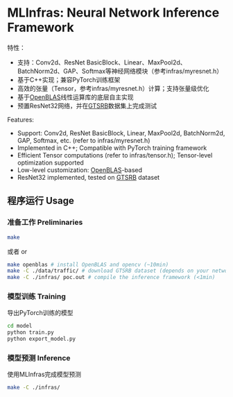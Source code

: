 # MLInfras: Neural Network Inference Framework

特性：
- 支持：Conv2d、ResNet BasicBlock、Linear、MaxPool2d、BatchNorm2d、GAP、Softmax等神经网络模块（参考infras/myresnet.h）
- 基于C++实现；兼容PyTorch训练框架
- 高效的张量（Tensor，参考infras/myresnet.h）计算；支持张量级优化
- 基于[OpenBLAS](https://github.com/xianyi/openblas)线性运算库的底层自主实现
- 预置ResNet32网络，并在[GTSRB](https://benchmark.ini.rub.de/)数据集上完成测试

Features: 
- Support: Conv2d, ResNet BasicBlock, Linear, MaxPool2d, BatchNorm2d, GAP, Softmax, etc. (refer to infras/myresnet.h)
- Implemented in C++; Compatible with PyTorch training framework
- Efficient Tensor computations (refer to infras/tensor.h); Tensor-level optimization supported
- Low-level customization: [OpenBLAS](https://github.com/xianyi/openblas)-based
- ResNet32 implemented, tested on [GTSRB](https://benchmark.ini.rub.de/) dataset


## 程序运行 Usage

### 准备工作 Preliminaries

```bash
make
```

或者 or

```bash
make openblas # install OpenBLAS and opencv (~10min)
make -C ./data/traffic/ # download GTSRB dataset (depends on your network)
make -C ./infras/ poc.out # compile the inference framework (<1min)
```

### 模型训练 Training

导出PyTorch训练的模型

```bash
cd model
python train.py
python export_model.py
```

### 模型预测 Inference

使用MLInfras完成模型预测

```bash
make -C ./infras/
```
